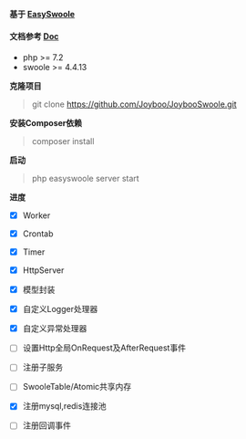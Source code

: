 
#### 基于 [EasySwoole](https://github.com/easy-swoole/easyswoole) 

#### 文档参考 [Doc](https://github.com/easy-swoole/doc)

- php >= 7.2
- swoole >= 4.4.13


**克隆项目**
> git clone https://github.com/Joyboo/JoybooSwoole.git

**安装Composer依赖**
> composer install
 
**启动**
> php easyswoole server start

**进度**
- [x] Worker
- [x] Crontab
- [x] Timer
- [x] HttpServer
- [x] 模型封装
- [x] 自定义Logger处理器
- [x] 自定义异常处理器
- [ ] 设置Http全局OnRequest及AfterRequest事件
- [ ] 注册子服务
- [ ] SwooleTable/Atomic共享内存
- [x] 注册mysql,redis连接池
- [ ] 注册回调事件


